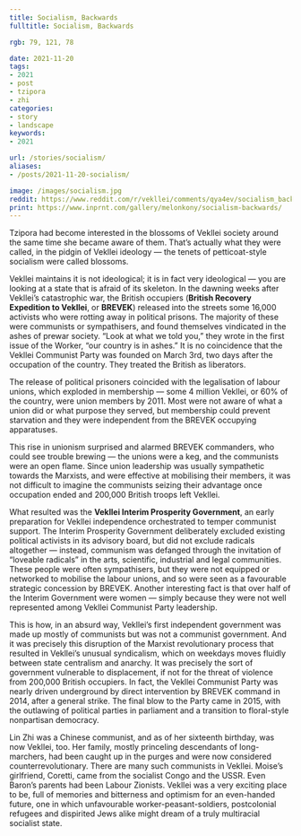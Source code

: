 ```yaml
---
title: Socialism, Backwards
fulltitle: Socialism, Backwards

rgb: 79, 121, 78

date: 2021-11-20
tags:
- 2021
- post
- tzipora
- zhi
categories:
- story
- landscape
keywords:
- 2021

url: /stories/socialism/
aliases:
- /posts/2021-11-20-socialism/

image: /images/socialism.jpg
reddit: https://www.reddit.com/r/vekllei/comments/qya4ev/socialism_backwards/
print: https://www.inprnt.com/gallery/melonkony/socialism-backwards/
---
```


Tzipora had become interested in the blossoms of Vekllei society around the same time she became aware of them. That’s actually what they were called, in the pidgin of Vekllei ideology — the tenets of petticoat-style socialism were called blossoms.

Vekllei maintains it is not ideological; it is in fact very ideological — you are looking at a state that is afraid of its skeleton. In the dawning weeks after Vekllei’s catastrophic war, the British occupiers (**British Recovery Expedition to Vekllei**, or **BREVEK**) released into the streets some 16,000 activists who were rotting away in political prisons. The majority of these were communists or sympathisers, and found themselves vindicated in the ashes of prewar society. “Look at what we told you,” they wrote in the first issue of the Worker, “our country is in ashes.” It is no coincidence that the Vekllei Communist Party was founded on March 3rd, two days after the occupation of the country. They treated the British as liberators.

The release of political prisoners coincided with the legalisation of labour unions, which exploded in membership — some 4 million Vekllei, or 60% of the country, were union members by 2011. Most were not aware of what a union did or what purpose they served, but membership could prevent starvation and they were independent from the BREVEK occupying apparatuses.

This rise in unionism surprised and alarmed BREVEK commanders, who could see trouble brewing — the unions were a keg, and the communists were an open flame. Since union leadership was usually sympathetic towards the Marxists, and were effective at mobilising their members, it was not difficult to imagine the communists seizing their advantage once occupation ended and 200,000 British troops left Vekllei.

What resulted was the **Vekllei Interim Prosperity Government**, an early preparation for Vekllei independence orchestrated to temper communist support. The Interim Prosperity Government deliberately excluded existing political activists in its advisory board, but did not exclude radicals altogether — instead, communism was defanged through the invitation of “loveable radicals” in the arts, scientific, industrial and legal communities. These people were often sympathisers, but they were not equipped or networked to mobilise the labour unions, and so were seen as a favourable strategic concession by BREVEK. Another interesting fact is that over half of the Interim Government were women — simply because they were not well represented among Vekllei Communist Party leadership.

This is how, in an absurd way, Vekllei’s first independent government was made up mostly of communists but was not a communist government. And it was precisely this disruption of the Marxist revolutionary process that resulted in Vekllei’s unusual syndicalism, which on weekdays moves fluidly between state centralism and anarchy. It was precisely the sort of government vulnerable to displacement, if not for the threat of violence from 200,000 British occupiers. In fact, the Vekllei Communist Party was nearly driven underground by direct intervention by BREVEK command in 2014, after a general strike. The final blow to the Party came in 2015, with the outlawing of political parties in parliament and a transition to floral-style nonpartisan democracy.

Lin Zhi was a Chinese communist, and as of her sixteenth birthday, was now Vekllei, too. Her family, mostly princeling descendants of long-marchers, had been caught up in the purges and were now considered counterrevolutionary. There are many such communists in Vekllei. Moise’s girlfriend, Coretti, came from the socialist Congo and the USSR. Even Baron’s parents had been Labour Zionists. Vekllei was a very exciting place to be, full of memories and bitterness and optimism for an even-handed future, one in which unfavourable worker-peasant-soldiers, postcolonial refugees and dispirited Jews alike might dream of a truly multiracial socialist state.
